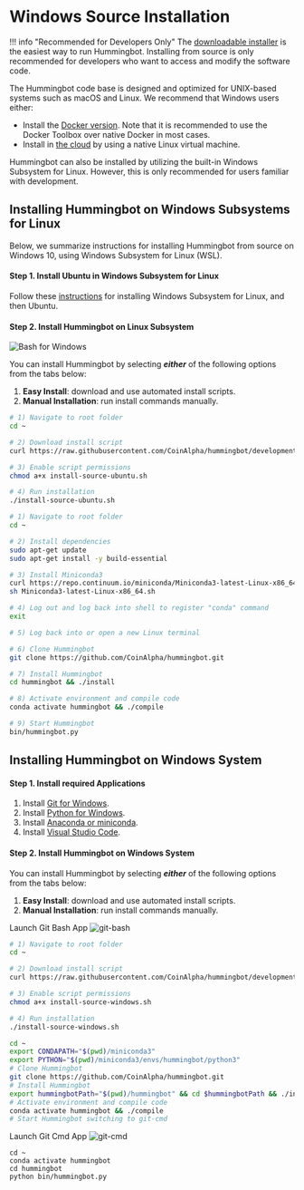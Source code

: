 # Windows Source Installation

!!! info "Recommended for Developers Only"
    The [downloadable installer](/installation/download/windows/) is the easiest way to run Hummingbot. Installing from source is only recommended for developers who want to access and modify the software code.

The Hummingbot code base is designed and optimized for UNIX-based systems such as macOS and Linux. We recommend that Windows users either:

* Install the [Docker version](/installation/docker/windows). Note that it is recommended to use the Docker Toolbox over native Docker in most cases.
* Install in [the cloud](/installation/cloud) by using a native Linux virtual machine.

Hummingbot can also be installed by utilizing the built-in Windows Subsystem for Linux. However, this is only recommended for users familiar with development.

## Installing Hummingbot on Windows Subsystems for Linux

Below, we summarize instructions for installing Hummingbot from source on Windows 10, using Windows Subsystem for Linux (WSL).

#### Step 1. Install Ubuntu in Windows Subsystem for Linux

Follow these [instructions](https://docs.microsoft.com/en-us/windows/wsl/install-win10) for installing Windows Subsystem for Linux, and then Ubuntu.

#### Step 2. Install Hummingbot on Linux Subsystem

![Bash for Windows](/assets/img/bash-for-windows.png)

You can install Hummingbot by selecting ***either*** of the following options from the tabs below:

1. **Easy Install**: download and use automated install scripts.
2. **Manual Installation**: run install commands manually.

```bash tab="Option 1: Easy Install"
# 1) Navigate to root folder
cd ~

# 2) Download install script
curl https://raw.githubusercontent.com/CoinAlpha/hummingbot/development/installation/install-from-source/install-source-ubuntu.sh -o install-source-ubuntu.sh

# 3) Enable script permissions
chmod a+x install-source-ubuntu.sh

# 4) Run installation
./install-source-ubuntu.sh
```

```bash tab="Option 2: Manual Installation"
# 1) Navigate to root folder
cd ~

# 2) Install dependencies
sudo apt-get update
sudo apt-get install -y build-essential

# 3) Install Miniconda3
curl https://repo.continuum.io/miniconda/Miniconda3-latest-Linux-x86_64.sh -o Miniconda3-latest-Linux-x86_64.sh
sh Miniconda3-latest-Linux-x86_64.sh

# 4) Log out and log back into shell to register "conda" command
exit

# 5) Log back into or open a new Linux terminal

# 6) Clone Hummingbot
git clone https://github.com/CoinAlpha/hummingbot.git

# 7) Install Hummingbot
cd hummingbot && ./install

# 8) Activate environment and compile code
conda activate hummingbot && ./compile

# 9) Start Hummingbot
bin/hummingbot.py
```

## Installing Hummingbot on Windows System

#### Step 1. Install required Applications
1. Install [Git for Windows](https://git-scm.com/download/win).
2. Install [Python for Windows](https://www.python.org/downloads/windows/).
3. Install [Anaconda or miniconda](https://docs.conda.io/projects/conda/en/latest/user-guide/install/windows.html).
4. Install [Visual Studio Code](https://code.visualstudio.com/download).

#### Step 2. Install Hummingbot on Windows System
You can install Hummingbot by selecting ***either*** of the following options from the tabs below:

1. **Easy Install**: download and use automated install scripts.
2. **Manual Installation**: run install commands manually.

Launch Git Bash App
![git-bash](/assets/img/git-bash.png)

```bash tab="Option 1: Easy Install"
# 1) Navigate to root folder
cd ~

# 2) Download install script
curl https://raw.githubusercontent.com/CoinAlpha/hummingbot/development/installation/install-from-source/install-source-windows.sh -o install-source-windows.sh

# 3) Enable script permissions
chmod a+x install-source-windows.sh

# 4) Run installation
./install-source-windows.sh
```

```bash tab="Option 2: Manual Installation"
cd ~
export CONDAPATH="$(pwd)/miniconda3"
export PYTHON="$(pwd)/miniconda3/envs/hummingbot/python3"
# Clone Hummingbot
git clone https://github.com/CoinAlpha/hummingbot.git
# Install Hummingbot
export hummingbotPath="$(pwd)/hummingbot" && cd $hummingbotPath && ./install
# Activate environment and compile code
conda activate hummingbot && ./compile
# Start Hummingbot switching to git-cmd
```

Launch Git Cmd App
![git-cmd](/assets/img/git-cmd.png)

```
cd ~
conda activate hummingbot
cd hummingbot
python bin/hummingbot.py
```